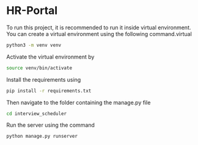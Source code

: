 # HR-Portal

To run this project, it is recommended to run it inside virtual environment. You can create a virtual environment using the following command.virtual
```sh
python3 -m venv venv
```
Activate the virtual environment by
```sh
source venv/bin/activate
```
Install the requirements using
```sh
pip install -r requirements.txt
```
Then navigate to the folder containing the manage.py file
```sh
cd interview_scheduler
```
Run the server using the command
```sh
python manage.py runserver
```
